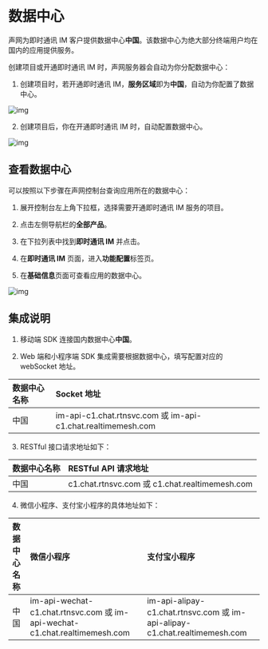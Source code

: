 # 数据中心

声网为即时通讯 IM 客户提供数据中心**中国**。该数据中心为绝大部分终端用户均在国内的应用提供服务。

创建项目或开通即时通讯 IM 时，声网服务器会自动为你分配数据中心：

1. 创建项目时，若开通即时通讯 IM，**服务区域**即为**中国**，自动为你配置了数据中心。

![img](/images/product/enable_im/data_center_config1.png)

2. 创建项目后，你在开通即时通讯 IM 时，自动配置数据中心。

![img](/images/product/enable_im/data_center_config2.png)

## 查看数据中心

可以按照以下步骤在声网控制台查询应用所在的数据中心：

1. 展开控制台左上角下拉框，选择需要开通即时通讯 IM 服务的项目。

2. 点击左侧导航栏的**全部产品**。

3. 在下拉列表中找到**即时通讯 IM** 并点击。

4. 在**即时通讯 IM** 页面，进入**功能配置**标签页。

5. 在**基础信息**页面可查看应用的数据中心。

![img](/images/product/enable_im/data_center_view.png)

## 集成说明

1. 移动端 SDK 连接国内数据中心**中国**。

2. Web 端和小程序端 SDK 集成需要根据数据中心，填写配置对应的 webSocket 地址。

| 数据中心名称 | Socket 地址          |
| :--------- | :----- | 
| 中国      | im-api-c1.chat.rtnsvc.com 或 im-api-c1.chat.realtimemesh.com       |

3. RESTful 接口请求地址如下：

| 数据中心名称 | RESTful API 请求地址                   |
| :--------- | :----- |
| 中国      | c1.chat.rtnsvc.com 或 c1.chat.realtimemesh.com   |

4. 微信小程序、支付宝小程序的具体地址如下：

| 数据中心名称 | 微信小程序      | 支付宝小程序           |
| :--------- | :----- | :----- |
| 中国     | im-api-wechat-c1.chat.rtnsvc.com 或 im-api-wechat-c1.chat.realtimemesh.com | im-api-alipay-c1.chat.rtnsvc.com 或 im-api-alipay-c1.chat.realtimemesh.com   |


